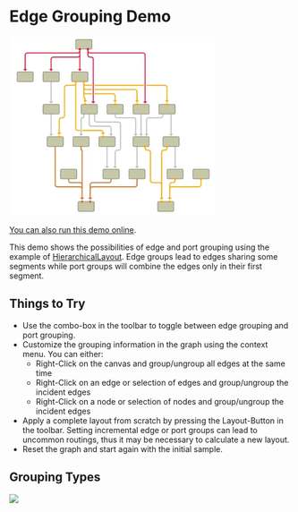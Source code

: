 <!--
 //////////////////////////////////////////////////////////////////////////////
 // @license
 // This file is part of yFiles for HTML.
 // Use is subject to license terms.
 //
 // Copyright (c) by yWorks GmbH, Vor dem Kreuzberg 28,
 // 72070 Tuebingen, Germany. All rights reserved.
 //
 //////////////////////////////////////////////////////////////////////////////
-->
# Edge Grouping Demo

<img src="../../../doc/demo-thumbnails/edge-grouping.webp" alt="demo-thumbnail" height="320"/>

[You can also run this demo online](https://www.yfiles.com/demos/layout/edgegrouping/).

This demo shows the possibilities of edge and port grouping using the example of [HierarchicalLayout](https://docs.yworks.com/yfileshtml/#/api/HierarchicalLayout). Edge groups lead to edges sharing some segments while port groups will combine the edges only in their first segment.

## Things to Try

- Use the combo-box in the toolbar to toggle between edge grouping and port grouping.
- Customize the grouping information in the graph using the context menu. You can either:
  - Right-Click on the canvas and group/ungroup all edges at the same time
  - Right-Click on an edge or selection of edges and group/ungroup the incident edges
  - Right-Click on a node or selection of nodes and group/ungroup the incident edges
- Apply a complete layout from scratch by pressing the Layout-Button in the toolbar. Setting incremental edge or port groups can lead to uncommon routings, thus it may be necessary to calculate a new layout.
- Reset the graph and start again with the initial sample.

## Grouping Types

![](resources/legend.svg)
